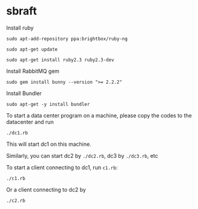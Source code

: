 # sbraft


Install ruby

```
sudo apt-add-repository ppa:brightbox/ruby-ng

sudo apt-get update

sudo apt-get install ruby2.3 ruby2.3-dev
```

Install RabbitMQ gem

```
sudo gem install bunny --version ">= 2.2.2"
```

Install Bundler

```
sudo apt-get -y install bundler
```

To start a data center program on a machine, please copy the codes to the datacenter and run

```
./dc1.rb
```

This will start dc1 on this machine.

Similarly, you can start dc2 by `./dc2.rb`, dc3 by `./dc3.rb`, etc

To start a client connecting to dc1, run `c1.rb`:

```
./c1.rb
```

Or a client connecting to dc2 by

```
./c2.rb
```